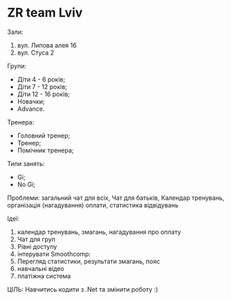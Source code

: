 # ZR team Lviv


Зали:
1) вул. Липова алея 16
2) вул. Стуса 2

Групи:
- Діти 4 - 6 років;
- Діти 7 - 12 років;
- Діти 12 - 16 років;
- Новачки;
- Advance.

Тренера:
- Головний тренер;
- Тренер;
- Помічник тренера;

Типи занять:
- Gi;
- No Gi;


Проблеми:
загальний чат для всіх,
Чат для батьків,
Календар тренувань,
організація (нагадування) оплати,
статистика відвідувань

Ідеї:
1) календар тренувань, змагань, нагадування про оплату
2) Чат для груп 
3) Рівні доступу
4) інтерувати Smoothcomp:
5) Перегляд статистики, результати змагань, пояс 
6) навчальні відео 
7) платіжна система

ЦІЛЬ:
Навчитись кодити з .Net та змінити роботу :)
